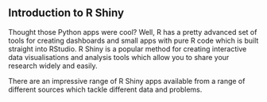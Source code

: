 ## Introduction to R Shiny

Thought those Python apps were cool? Well, R has a pretty advanced set of tools for creating dashboards and small apps with pure R code which is built straight into RStudio. R Shiny is a popular method for creating interactive data visualisations and analysis tools which allow you to share your research widely and easily. 

There are an impressive range of R Shiny apps available from a range of different sources which tackle different data and problems. 